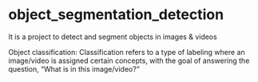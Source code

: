 # object_segmentation_detection
It is a project to detect and segment objects in images &amp; videos

Object classification:
Classification refers to a type of labeling where an image/video is assigned certain concepts, with the goal of answering the question, “What is in this image/video?”

